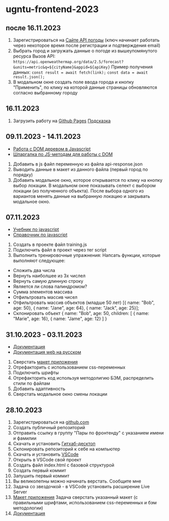 # ugntu-frontend-2023

## после 16.11.2023

1. Зарегистрироваться на [Сайте API погоды](https://openweathermap.org/) (ключ начинает работать через некоторое время после регистрации и подтверждения email)
2. Выбрать город и загружать данные о погоде из вышеупомянутого ресурса
Вызов API: `https://api.openweathermap.org/data/2.5/forecast?&units=metric&q=${cityName}&appid=${apiKey}`
Пример получения данных: 
`const result = await fetch(link);`
`const data = await result.json();`
3. В модальном окне создать поле ввода города и кнопку "Применить", по клику на которой данные страницы обновляются согласно выбранному городу

## 16.11.2023

1. Загрузить работу на [Github Pages](https://pages.github.com/)
[Подсказка](https://ru.hexlet.io/courses/html/lessons/github/theory_unit)

## 09.11.2023 - 14.11.2023

- [Работа с DOM деревом в Javascript](https://monsterlessons.com/project/series/rabota-s-dom-derevom-v-javascript)
- [Шпаргалка по JS-методам для работы с DOM](https://habr.com/ru/companies/macloud/articles/557422/)

1. Добавить в js файл переменную из файла api-response.json
2. Выводить данные в макет из данного файла (первый город по порядку)
3. Добавить модальное окно, которое открывается по клику на кнопку выбор локации. В модальном окне показывать селект с выбором локации (из полученного объекта). После выбора одного из вариантов менять данные на выбранную локацию и закрывать модальное окно.

## 07.11.2023

- [Учебник по javascript](http://learn.javascript.ru/)
- [Справочник по javascript](https://doka.guide/js/)

1. Создать в проекте файл training.js
2. Подключить файл в проект через тег script
3. Выполнить тренировочные упражнения:
Напсать функции, которые выполняют следующее:
- Сложить два числа
- Вернуть наиболшее из 3х числел
- Вернуть самую длинную строку
- Является ли слова палиндромом?
- Сумма элементов массива
- Отфильтровать массив чисел
- Отфильтровать массив объектов (младше 50 лет) [{ name: "Bob", age: 50}, { name: "Jane", age: 64}, { name: "Jack", age: 25}];
- Склонировать объект { name: "Bob", age: 50, children: [ { name: "Marie", age: 16}, { name: "Jame", age: 12} ] }


## 31.10.2023 - 03.11.2023

- [Документация](https://developer.mozilla.org/)
- [Документация web на русском](https://doka.guide/)

1. Сверстать [макет приложения](https://www.figma.com/file/m3xcAAqGFkfCwF4ntoRhI4/Simple-Weather-App-Design-(Community)-(Copy)?type=design&node-id=0%3A1&mode=dev)
2. Отрефакторить с использованием css-переменных
3. Подключить шрифты
4. Отрефакторить код используя методолигию БЭМ, распределить стили по файлам
5. Добавить адаптивность
6. Сверстать модальное окно смены локации

## 28.10.2023

1. Зарегистрироваться на [github.com](https://github.com/)
2. Создать публичный репозиторий
3. Отправить ссылку в группу "Пары по фронтенду" с указанием имени и фамилии
4. Скачать и установить [Гитхаб-десктоп](https://desktop.github.com/)
5. Склонировать репозиторий к себе на компьютер
6. Скачать и установить [VSCode](https://code.visualstudio.com/)
7. Открыть в VSCode свой проект
8. Создать файл index.html с базовой структурой
9. Создать первый коммит
10. Запушить первый коммит
11. Вы великолепны можно начинать верстать. Сообщите мне
12. Задача со звездочкой - в VSCode установить расширение Live Server
13. [Макет приложения](https://www.figma.com/file/m3xcAAqGFkfCwF4ntoRhI4/Simple-Weather-App-Design-(Community)-(Copy)?type=design&node-id=0%3A1&mode=dev) Задача сверстать указанный макет (с правильными шрифтами, использованием css-переменных и бэм методологии)
14. [Документация](https://doka.guide/html/)
